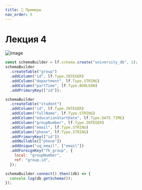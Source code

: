 ```yaml
---
title: 📸 Примеры
nav_order: 5
---
```


# Лекция 4
![image](https://user-images.githubusercontent.com/33377076/218301027-f1a5e440-dac2-4fd7-abda-16aed59d006c.png)


```javascript
const schemaBuilder = lf.schema.create("university_db", 1);
schemaBuilder
  .createTable("group")
  .addColumn("id", lf.Type.INTEGER)
  .addColumn("department", lf.Type.STRING)
  .addColumn("partTime", lf.Type.BOOLEAN)
  .addPrimaryKey(["id"]);

schemaBuilder
  .createTable("student")
  .addColumn("id", lf.Type.INTEGER)
  .addColumn("fullName", lf.Type.STRING)
  .addColumn("educationStartDate", lf.Type.DATE_TIME)
  .addColumn("groupNumber", lf.Type.INTEGER)
  .addColumn("email", lf.Type.STRING)
  .addColumn("phone", lf.Type.STRING)
  .addPrimaryKey(["id"])
  .addNullable(["phone"])
  .addUnique("uq_email", ["email"])
  .addForeignKey("fk_group", {
    local: "groupNumber",
    ref: "group.id",
  });

schemaBuilder.connect().then((db) => {
  console.log(db.getSchema());
});

```
